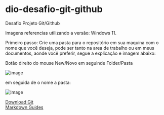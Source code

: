 # <h1>dio-desafio-git-github</h1>
Desafio Projeto Git/Github

Imagens referencias utilizando a versão: Windows 11.

Primeiro passo: Crie uma pasta para o repositório em sua maquína com o nome que você deseja, pode ser tanto na area de trabalho ou em meus documentos, aonde você preferir, segue a explicação e imagem abaixo:

Botão direito do mouse New/Novo em seguinde Folder/Pasta 

![image](https://github.com/AscensionismSS/dio-desafio-github/assets/156155614/9f35bfba-364c-4114-b056-1704b3274155)

em seguida de o nome a pasta:

![image](https://github.com/AscensionismSS/dio-desafio-github/assets/156155614/02f56689-2112-4603-afa2-3561602413dd)





[Download Git](https://git-scm.com/downloads)<br>
[Markdown Guides](https://www.markdownguide.org/basic-syntax)
